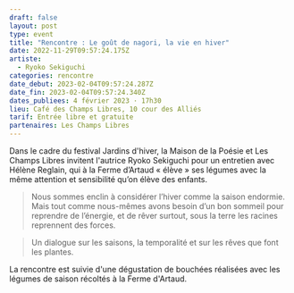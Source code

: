 ```yaml
---
draft: false
layout: post
type: event
title: "Rencontre : Le goût de nagori, la vie en hiver"
date: 2022-11-29T09:57:24.175Z
artiste:
  - Ryoko Sekiguchi
categories: rencontre
date_debut: 2023-02-04T09:57:24.287Z
date_fin: 2023-02-04T09:57:24.340Z
dates_publiees: 4 février 2023 · 17h30
lieu: Café des Champs Libres, 10 cour des Alliés
tarif: Entrée libre et gratuite
partenaires: Les Champs Libres
---
```

Dans le cadre du festival Jardins d'hiver, la Maison de la Poésie et Les Champs Libres invitent l'autrice Ryoko Sekiguchi pour un entretien avec Hélène Reglain, qui à la Ferme d’Artaud « élève » ses légumes avec la même attention et sensibilité qu’on élève des enfants. 

> Nous sommes enclin à considérer l’hiver comme la saison endormie. Mais tout comme nous-mêmes avons besoin d’un bon sommeil pour reprendre de l’énergie, et de rêver surtout, sous la terre les racines reprennent des forces. 

> Un dialogue sur les saisons, la temporalité et sur les rêves que font les plantes. 

La rencontre est suivie d'une dégustation de bouchées réalisées avec les légumes de saison récoltés à la Ferme d'Artaud.